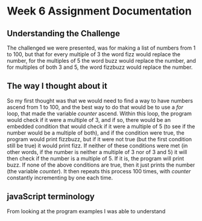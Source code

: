 # Week 6 Assignment Documentation

## Understanding the Challenge
The challenged we were presented, was for making a list of numbers from 1 to 100, but that for every multiple of 3 the word fizz would replace the number, for the multiples of 5 the word buzz would replace the number, and for multiples of both 3 and 5, the word fizzbuzz would replace the number.

## The way I thought about it
So my first thought was that we would need to find a way to have numbers ascend from 1 to 100, and the best way to do that would be to use a *for* loop, that made the variable *counter* ascend. Within this loop, the program would check if it were a multiple of 3, and if so, there would be an embedded condition that would check if it were a multiple of 5 (to see if the number would be a multiple of both), and if the condition were true, the program would print fizzbuzz, but if it were not true (but the first condition still be true) it would print fizz. If neither of these conditions were met (in other words, if the number is neither a multiple of 3 nor of 3 and 5) it will then check if the number is a multiple of 5. If it is, the program will print buzz. If none of the above conditions are true, then it just prints the number (the variable *counter*). It then repeats this process 100 times, with *counter* constantly incrementing by one each time.

## javaScript terminology
From looking at the program examples I was able to understand
